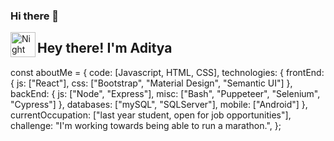 ### Hi there 👋

<img alt="Night Coding" src="./assets/Hand%20Wave.gif" width='40' align="left"/><h2>Hey there! I'm Aditya</h2>

const aboutMe = {
   code: [Javascript, HTML, CSS],
   technologies: {
      frontEnd: {
         js: ["React"],
         css: ["Bootstrap", "Material Design", "Semantic UI"]
      },
      backEnd: {
         js: ["Node", "Express"],
         misc: ["Bash", "Puppeteer", "Selenium", "Cypress"]
      },
      databases: ["mySQL", "SQLServer"],
      mobile: ["Android"]
   },
   currentOccupation: ["last year student, open for job opportunities"],
   challenge: "I'm working towards being able to run a marathon.",
};

<!--
**Randyvangz/randyvangz** is a ✨ _special_ ✨ repository because its `README.md` (this file) appears on your GitHub profile.

Here are some ideas to get you started:

- 🔭 I’m currently working on ...
- 🌱 I’m currently learning ...
- 👯 I’m looking to collaborate on ...
- 🤔 I’m looking for help with ...
- 💬 Ask me about ...
- 📫 How to reach me: ...
- 😄 Pronouns: ...
- ⚡ Fun fact: ...
-->
